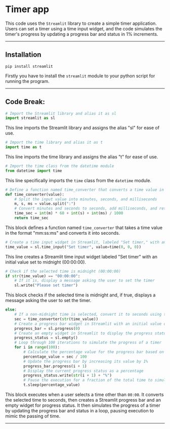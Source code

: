 # Timer app

This code uses the `Streamlit` library to create a simple timer application. Users can set a timer using a time input widget, and the code simulates the timer's progress by updating a progress bar and status in 1% increments.

-----

## Installation

```
pip install streamlit
```
Firstly you have to install the `streamlit` module to your python script for running the program.

-----

## Code Break:

```python
# Import the Streamlit library and alias it as sl
import streamlit as sl
```
This line imports the Streamlit library and assigns the alias "sl" for ease of use.

```python
# Import the time library and alias it as t
import time as t
```
This line imports the time library and assigns the alias "t" for ease of use.

```python
# Import the time class from the datetime module
from datetime import time
```
This line specifically imports the `time` class from the `datetime` module.

```python
# Define a function named time_converter that converts a time value in the format "mm:ss:ms" to seconds
def time_converter(value):
    # Split the input value into minutes, seconds, and milliseconds
    m, s, ms = value.split(":")
    # Convert minutes and seconds to seconds, add milliseconds, and return the total time in seconds
    time_sec = int(m) * 60 + int(s) + int(ms) / 1000
    return time_sec
```
This block defines a function named `time_converter` that takes a time value in the format "mm:ss:ms" and converts it into seconds.

```python
# Create a time input widget in Streamlit, labeled "Set timer," with an initial value of midnight (00:00:00)
time_value = sl.time_input("Set timer", value=time(0, 0, 0))
```
This line creates a Streamlit time input widget labeled "Set timer" with an initial value set to midnight (00:00:00).

```python
# Check if the selected time is midnight (00:00:00)
if str(time_value) == "00:00:00":
    # If it is, display a message asking the user to set the timer
    sl.write("Please set timer")
```
This block checks if the selected time is midnight and, if true, displays a message asking the user to set the timer.

```python
else:
    # If a non-midnight time is selected, convert it to seconds using the time_converter function
    sec = time_converter(str(time_value))
    # Create a progress bar widget in Streamlit with an initial value of 0
    progress_bar = sl.progress(0)
    # Create an empty widget in Streamlit to display the progress status
    progress_status = sl.empty()
    # Loop through 100 iterations to simulate the progress of a timer
    for i in range(100):
        # Calculate the percentage value for the progress bar based on the total time
        percentage_value = sec / 100
        # Update the progress bar by increasing its value by 1%
        progress_bar.progress(i + 1)
        # Display the current progress status as a percentage
        progress_status.write(str(i + 1) + "%")
        # Pause the execution for a fraction of the total time to simulate a timer
        t.sleep(percentage_value)
```
This block executes when a user selects a time other than `00:00`. It converts the selected time to seconds, then creates a Streamlit progress bar and an empty widget for progress status. It then simulates the progress of a timer by updating the progress bar and status in a loop, pausing execution to mimic the passing of time.

-----